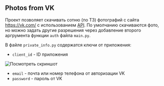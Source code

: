 ## Photos from VK

Проект позволяет скачивать сотню (по ТЗ) фотографий с сайта https://vk.com/ с использованием [API](https://vk.com/dev.php?method=first_guide).
По умолчанию скачиваются фото, но можно задать другие разрешения через добавление второго аргрумента функции <code>auth</code> файла <code>main.py</code>.

В файле <code>private_info.py</code> содержатся ключи от приложения:
* <code>client_id</code> - ID приложения  

![Посмотреть скриншот](http://i.imgur.com/J5lRizg.png)

* <code>email</code> - почта или номер телефона от авторизации VK  
* <code>password</code> - пароль от VK